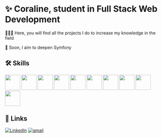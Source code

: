 # ✨ Coraline, student in Full Stack Web Development 

👩🏼‍💻 Here, you will find all the projects I do to increase my knowledge in the field 

📌 Soon, I aim to deepen Symfony

## 🛠 Skills
<div dir="auto">
 
 <img src="https://cdn.jsdelivr.net/gh/devicons/devicon/icons/html5/html5-original.svg" width="50" height="50"/>
 <img src="https://cdn.jsdelivr.net/gh/devicons/devicon/icons/css3/css3-original.svg" width="50" height="50"/>
 <img src="https://cdn.jsdelivr.net/gh/devicons/devicon/icons/sass/sass-original.svg" width="50" height="50"/>
 <img src="https://cdn.jsdelivr.net/gh/devicons/devicon/icons/bootstrap/bootstrap-original.svg" width="50" height="50"/>
<img src="https://camo.githubusercontent.com/442c452cb73752bb1914ce03fce2017056d651a2099696b8594ddf5ccc74825e/68747470733a2f2f63646e2e6a7364656c6976722e6e65742f67682f64657669636f6e732f64657669636f6e2f69636f6e732f6a6176617363726970742f6a6176617363726970742d6f726967696e616c2e737667" width="50" height="50"/>
  <img src="https://cdn.jsdelivr.net/gh/devicons/devicon/icons/php/php-original.svg" width="50" height="50"/>
 <img src="https://cdn.jsdelivr.net/gh/devicons/devicon/icons/symfony/symfony-original.svg" width="50" height="50"/>
 <img src="https://cdn.jsdelivr.net/gh/devicons/devicon/icons/wordpress/wordpress-original.svg" width="50" height="50"/>
 <img src="https://cdn.jsdelivr.net/gh/devicons/devicon/icons/github/github-original.svg" width="50" height="50"/>
 <img src="https://cdn.jsdelivr.net/gh/devicons/devicon/icons/vscode/vscode-original.svg" width="50" height="50"/>
</div> 


## 🔗 Links
[![LinkedIn](https://img.shields.io/badge/LinkedIn-0A66C2?style=for-the-badge&logo=linkedin&logoColor=white)](https://www.linkedin.com/in/coraline-day-b99141242/)
[![gmail](https://img.shields.io/badge/gmail-0A66C2?style=for-the-badge&logo=gmail&logoColor=white&color=red)](mailto:devwithcoraline@gmail.com)
